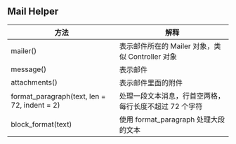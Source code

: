 ## Mail Helper

| 方法 | 解释 |
| -- | -- |
| mailer() | 表示邮件所在的 Mailer 对象，类似 Controller 对象 |
| message() | 表示邮件 |
| attachments() | 表示邮件里面的附件 |
|format_paragraph(text, len = 72, indent = 2)|处理一段文本消息，行首空两格，每行长度不超过 72 个字符|
|block_format(text)|使用 format_paragraph 处理大段的文本|
